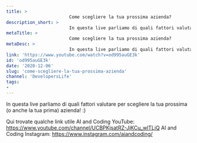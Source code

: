 ```yaml
---
title: > 
                        Come scegliere la tua prossima azienda?
description_short: > 
                        In questa live parliamo di quali fattori valutare per scegliere la tua prossima (o anche la tua prima) azienda! :) Qui trovate qualche ...
metaTitle: > 
                        Come scegliere la tua prossima azienda?
metaDesc: > 
                        In questa live parliamo di quali fattori valutare per scegliere la tua prossima (o anche la tua prima) azienda! :) Qui trovate qualche ...
link: 'https://www.youtube.com/watch?v=od995auGE3k'
id: 'od995auGE3k'
date: '2020-12-06'
slug: 'come-scegliere-la-tua-prossima-azienda'
channel: 'DevelopersLife'
tags: 
- 
---
```

In questa live parliamo di quali fattori valutare per scegliere la tua prossima (o anche la tua prima) azienda! :)

Qui trovate qualche link utile
AI and Coding YouTube: https://www.youtube.com/channel/UCBPKjsatRZ-JjKCu_wlTLjQ
AI and Coding Instagram: https://www.instagram.com/aiandcoding/